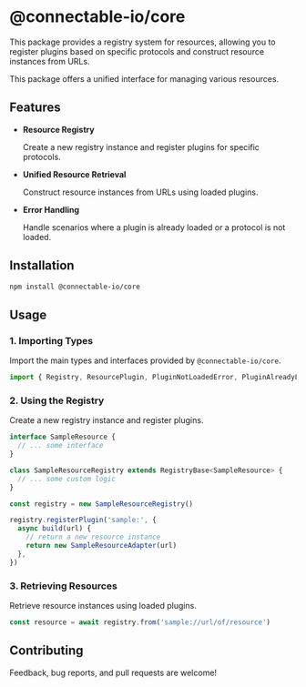 # @connectable-io/core

This package provides a registry system for resources,
allowing you to register plugins based on specific protocols and construct resource instances from URLs.

This package offers a unified interface for managing various resources.

## Features

- **Resource Registry**

  Create a new registry instance and register plugins for specific protocols.

- **Unified Resource Retrieval**

  Construct resource instances from URLs using loaded plugins.

- **Error Handling**

  Handle scenarios where a plugin is already loaded or a protocol is not loaded.

## Installation

```bash
npm install @connectable-io/core
```

## Usage

### 1. Importing Types

Import the main types and interfaces provided by `@connectable-io/core`.

```typescript
import { Registry, ResourcePlugin, PluginNotLoadedError, PluginAlreadyLoadedError } from '@connectable-io/core'
```

### 2. Using the Registry

Create a new registry instance and register plugins.

```typescript
interface SampleResource {
  // ... some interface
}

class SampleResourceRegistry extends RegistryBase<SampleResource> {
  // ... some custom logic
}

const registry = new SampleResourceRegistry()

registry.registerPlugin('sample:', {
  async build(url) {
    // return a new resource instance
    return new SampleResourceAdapter(url)
  },
})
```

### 3. Retrieving Resources

Retrieve resource instances using loaded plugins.

```typescript
const resource = await registry.from('sample://url/of/resource')
```

## Contributing

Feedback, bug reports, and pull requests are welcome!
